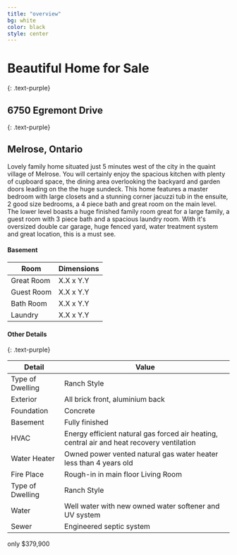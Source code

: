 ```yaml
---
title: "overview"
bg: white
color: black
style: center
---
```


# Beautiful Home for Sale
{: .text-purple}

## 6750 Egremont Drive
{: .text-purple}

## Melrose, Ontario

<span class="fa-stack subtlecircle" style="font-size:100px; background:rgba(255,166,0,0.1)">
  <i class="fa fa-circle fa-stack-2x text-white"></i>
  <i class="fa fa-home fa-stack-1x text-orange"></i>
</span>

Lovely family home situated just 5 minutes west of the city in the quaint village of Melrose. You will certainly enjoy the spacious kitchen with plenty of cupboard space, the dining area overlooking the backyard and garden doors leading on the the huge sundeck. This home features a master bedroom with large closets and a stunning corner jacuzzi tub in the ensuite, 2 good size bedrooms, a 4 piece bath and great room on the main level. The lower level boasts a huge finished family room great for a large family, a guest room with 3 piece bath and a spacious laundry room. With it's oversized double car garage, huge fenced yard, water treatment system and great location, this is a must see.




#### Basement

<table>
  <thead>
    <tr>
      <th>Room</th>
      <th>Dimensions</th>
    </tr>
  </thead>
  <tbody>
    <tr>
      <td data-label="Room">Great Room</td>
      <td data-label="Dimensions">X.X x Y.Y</td>
    </tr>
    <tr>
      <td data-label="Room">Guest Room</td>
      <td data-label="Dimensions">X.X x Y.Y</td>
    </tr>
    <tr>
      <td data-label="Room">Bath Room</td>
      <td data-label="Dimensions">X.X x Y.Y</td>
    </tr>
    <tr>
      <td data-label="Room">Laundry</td>
      <td data-label="Dimensions">X.X x Y.Y</td>
    </tr>
  </tbody>
</table>


#### Other Details
{: .text-purple}
<table>
  <thead>
    <tr>
      <th>Detail</th>
      <th>Value</th>
    </tr>
  </thead>
  <tbody>
    <tr>
      <td data-label="Detail">Type of Dwelling</td>
      <td data-label="Value">Ranch Style</td>
    </tr>
    <tr>
      <td data-label="Detail">Exterior</td>
      <td data-label="Value">All brick front, aluminium back</td>
    </tr>
    <tr>
      <td data-label="Detail">Foundation</td>
      <td data-label="Value">Concrete</td>
    </tr>
    <tr>
      <td data-label="Detail">Basement</td>
      <td data-label="Value">Fully finished</td>
    </tr>
    <tr>
      <td data-label="Detail">HVAC</td>
      <td data-label="Value">Energy efficient natural gas forced air heating, central air and heat recovery ventilation</td>
    </tr>
    <tr>
      <td data-label="Detail">Water Heater</td>
      <td data-label="Value">Owned power vented natural gas water heater less than 4 years old</td>
    </tr>
    <tr>
      <td data-label="Detail">Fire Place</td>
      <td data-label="Value">Rough-in in main floor Living Room</td>
    </tr>
    <tr>
      <td data-label="Detail">Type of Dwelling</td>
      <td data-label="Value">Ranch Style</td>
    </tr>
    <tr>
      <td data-label="Detail">Water</td>
      <td data-label="Value">Well water with new owned water softener and UV system</td>
    </tr>
    <tr>
      <td data-label="Detail">Sewer</td>
      <td data-label="Value">Engineered septic system</td>
    </tr>
  </tbody>
</table>


<span id="forkongithub">
  <a class="bg-blue">
    only $379,900
  </a>
</span>
